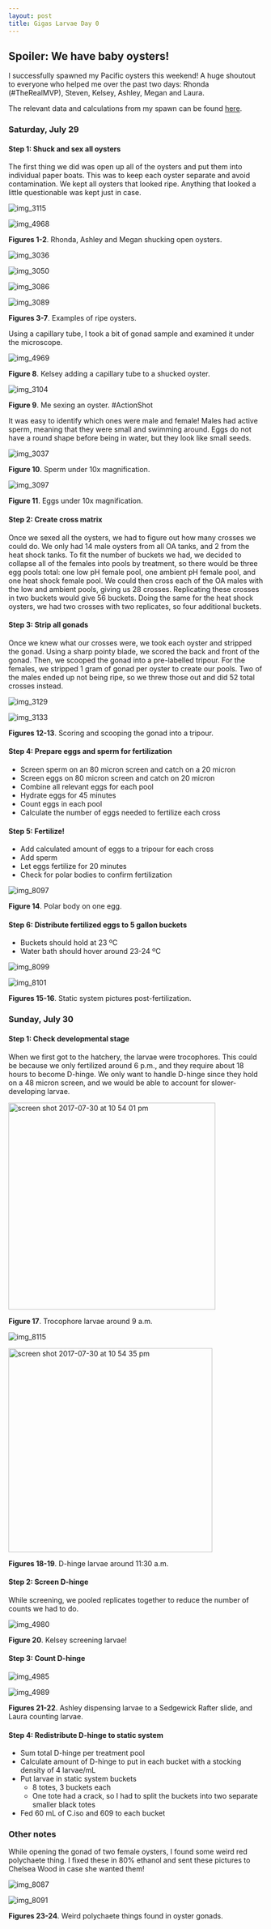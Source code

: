 ```yaml
---
layout: post
title: Gigas Larvae Day 0
---
```


## Spoiler: We have baby oysters!

I successfully spawned my Pacific oysters this weekend! A huge shoutout to everyone who helped me over the past two days: Rhonda (#TheRealMVP), Steven, Kelsey, Ashley, Megan and Laura.

The relevant data and calculations from my spawn can be found [here](https://github.com/RobertsLab/project-oyster-oa/tree/master/data/2017-07-30-pacific-oyster-larvae/2017-07-29-Spawning-Calculations.xlsx).

### Saturday, July 29

#### Step 1: Shuck and sex all oysters

The first thing we did was open up all of the oysters and put them into individual paper boats. This was to keep each oyster separate and avoid contamination. We kept all oysters that looked ripe. Anything that looked a little questionable was kept just in case.

![img_3115](https://user-images.githubusercontent.com/22335838/28764598-27792254-757b-11e7-91d4-9579c3a897ae.JPG)

![img_4968](https://user-images.githubusercontent.com/22335838/28765162-1f5235f4-757e-11e7-9323-558d3c7da3b4.JPG)

**Figures 1-2**. Rhonda, Ashley and Megan shucking open oysters.

![img_3036](https://user-images.githubusercontent.com/22335838/28764578-0e7f291a-757b-11e7-8f17-4c7bdc50ddb9.JPG)

![img_3050](https://user-images.githubusercontent.com/22335838/28764584-146e3348-757b-11e7-9a22-9906c803d140.JPG)

![img_3086](https://user-images.githubusercontent.com/22335838/28764586-177a84f6-757b-11e7-9723-53a19f0fba26.JPG)

![img_3089](https://user-images.githubusercontent.com/22335838/28764594-1e68653a-757b-11e7-9a2a-96d5488a3191.JPG)

**Figures 3-7**. Examples of ripe oysters.

Using a capillary tube, I took a bit of gonad sample and examined it under the microscope.

![img_4969](https://user-images.githubusercontent.com/22335838/28765161-1f4eae34-757e-11e7-9539-7c87d0353a82.JPG)

**Figure 8**. Kelsey adding a capillary tube to a shucked oyster.

![img_3104](https://user-images.githubusercontent.com/22335838/28764616-42bbd976-757b-11e7-85ec-9bb496016c4e.JPG)

**Figure 9**. Me sexing an oyster. #ActionShot

It was easy to identify which ones were male and female! Males had active sperm, meaning that they were small and swimming around. Eggs do not have a round shape before being in water, but they look like small seeds.

![img_3037](https://user-images.githubusercontent.com/22335838/28764632-582f664c-757b-11e7-9636-380f5fa7836d.JPG)

**Figure 10**. Sperm under 10x magnification.

![img_3097](https://user-images.githubusercontent.com/22335838/28764623-4a1032a8-757b-11e7-8733-d6249e84713d.JPG)

**Figure 11**. Eggs under 10x magnification.

#### Step 2: Create cross matrix

Once we sexed all the oysters, we had to figure out how many crosses we could do. We only had 14 male oysters from all OA tanks, and 2 from the heat shock tanks. To fit the number of buckets we had, we decided to collapse all of the females into pools by treatment, so there would be three egg pools total: one low pH female pool, one ambient pH female pool, and one heat shock female pool. We could then cross each of the OA males with the low and ambient pools, giving us 28 crosses. Replicating these crosses in two buckets would give 56 buckets. Doing the same for the heat shock oysters, we had two crosses with two replicates, so four additional buckets.

#### Step 3: Strip all gonads

Once we knew what our crosses were, we took each oyster and stripped the gonad. Using a sharp pointy blade, we scored the back and front of the gonad. Then, we scooped the gonad into a pre-labelled tripour. For the females, we stripped 1 gram of gonad per oyster to create our pools. Two of the males ended up not being ripe, so we threw those out and did 52 total crosses instead.

![img_3129](https://user-images.githubusercontent.com/22335838/28765218-838c2c14-757e-11e7-81a9-be0e0a241f55.JPG)

![img_3133](https://user-images.githubusercontent.com/22335838/28765217-8373cac0-757e-11e7-8ce2-501d9ba1db4d.JPG)

**Figures 12-13**. Scoring and scooping the gonad into a tripour.

#### Step 4: Prepare eggs and sperm for fertilization

- Screen sperm on an 80 micron screen and catch on a 20 micron
- Screen eggs on 80 micron screen and catch on 20 micron
- Combine all relevant eggs for each pool
- Hydrate eggs for 45 minutes
- Count eggs in each pool
- Calculate the number of eggs needed to fertilize each cross

#### Step 5: Fertilize!

- Add calculated amount of eggs to a tripour for each cross
- Add sperm
- Let eggs fertilize for 20 minutes
- Check for polar bodies to confirm fertilization

![img_8097](https://user-images.githubusercontent.com/22335838/28765491-ca0448b0-757f-11e7-8d1a-c248e5c0bac1.JPG)

**Figure 14**. Polar body on one egg.

#### Step 6: Distribute fertilized eggs to 5 gallon buckets

- Buckets should hold at 23 ºC
- Water bath should hover around 23-24 ºC

![img_8099](https://user-images.githubusercontent.com/22335838/28765570-48a66838-7580-11e7-9547-0ee608a37ca9.JPG)

![img_8101](https://user-images.githubusercontent.com/22335838/28765569-48a0746e-7580-11e7-8eb6-f203160e2807.JPG)

**Figures 15-16**. Static system pictures post-fertilization.

### Sunday, July 30

#### Step 1: Check developmental stage

When we first got to the hatchery, the larvae were trocophores. This could be because we only fertilized around 6 p.m., and they require about 18 hours to become D-hinge. We only want to handle D-hinge since they hold on a 48 micron screen, and we would be able to account for slower-developing larvae.

<img width="409" alt="screen shot 2017-07-30 at 10 54 01 pm" src="https://user-images.githubusercontent.com/22335838/28765670-d1ecdbe0-7580-11e7-9429-36400d3904c0.png">

**Figure 17**. Trocophore larvae around 9 a.m.

![img_8115](https://user-images.githubusercontent.com/22335838/28765694-e9aaa898-7580-11e7-8eee-cdd142794714.JPG)

<img width="403" alt="screen shot 2017-07-30 at 10 54 35 pm" src="https://user-images.githubusercontent.com/22335838/28765695-e9acdc8a-7580-11e7-9259-214a5b4e0b31.png">

**Figures 18-19**. D-hinge larvae around 11:30 a.m.

#### Step 2: Screen D-hinge

While screening, we pooled replicates together to reduce the number of counts we had to do.

![img_4980](https://user-images.githubusercontent.com/22335838/28765718-06d8b928-7581-11e7-8879-47a6023f0077.JPG)

**Figure 20**. Kelsey screening larvae!

#### Step 3: Count D-hinge

![img_4985](https://user-images.githubusercontent.com/22335838/28765747-25b5a9a0-7581-11e7-8d28-29ad5000f75b.JPG)

![img_4989](https://user-images.githubusercontent.com/22335838/28765748-25b6cd6c-7581-11e7-9c9f-fd8dd4d5989a.JPG)

**Figures 21-22**. Ashley dispensing larvae to a Sedgewick Rafter slide, and Laura counting larvae.

#### Step 4: Redistribute D-hinge to static system

- Sum total D-hinge per treatment pool
- Calculate amount of D-hinge to put in each bucket with a stocking density of 4 larvae/mL
- Put larvae in static system buckets
  - 8 totes, 3 buckets each
  - One tote had a crack, so I had to split the buckets into two separate smaller black totes
- Fed 60 mL of C.iso and 609 to each bucket

### Other notes

While opening the gonad of two female oysters, I found some weird red polychaete thing. I fixed these in 80% ethanol and sent these pictures to Chelsea Wood in case she wanted them!

![img_8087](https://user-images.githubusercontent.com/22335838/28765856-ada91784-7581-11e7-8c20-20c1d2288ecf.JPG)

![img_8091](https://user-images.githubusercontent.com/22335838/28765855-ada91108-7581-11e7-93b5-a6ecdc317aa6.JPG)

**Figures 23-24**. Weird polychaete things found in oyster gonads.
